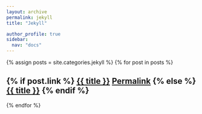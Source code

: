 ```yaml
---
layout: archive
permalink: jekyll
title: "Jekyll"

author_profile: true
sidebar:
  nav: "docs"
---
```


{% assign posts = site.categories.jekyll %}
{% for post in posts %}
  <h2 class="archive__item-title no_toc" itemprop="headline">
    {% if post.link %}
      <a href="{{ post.link }}">{{ title }}</a> <a href="{{ post.url | relative_url }}" rel="permalink"><i class="fas fa-link" aria-hidden="true" title="permalink"></i><span class="sr-only">Permalink</span></a>
    {% else %}
      <a href="{{ post.url | relative_url }}" rel="permalink">{{ title }}</a>
    {% endif %}
  </h2>
{% endfor %}
